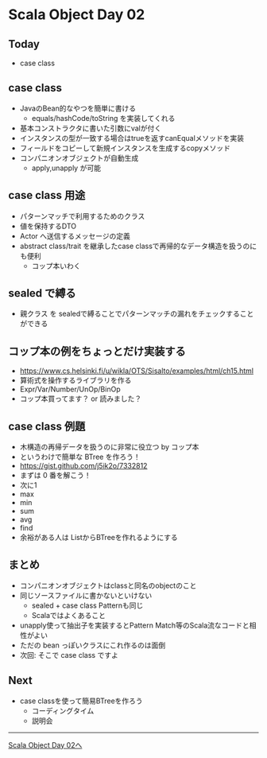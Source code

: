 # Scala Object Day 02

## Today
- case class

## case class
- JavaのBean的なやつを簡単に書ける
  - equals/hashCode/toString を実装してくれる
- 基本コンストラクタに書いた引数にvalが付く
- インスタンスの型が一致する場合はtrueを返すcanEqualメソッドを実装
- フィールドをコピーして新規インスタンスを生成するcopyメソッド
- コンパニオンオブジェクトが自動生成
  - apply,unapply が可能

## case class 用途
- パターンマッチで利用するためのクラス
- 値を保持するDTO
- Actor へ送信するメッセージの定義
- abstract class/trait を継承したcase classで再帰的なデータ構造を扱うのにも便利
  - コップ本いわく

## sealed で縛る
- 親クラス を sealedで縛ることでパターンマッチの漏れをチェックすることができる

## コップ本の例をちょっとだけ実装する
- https://www.cs.helsinki.fi/u/wikla/OTS/Sisalto/examples/html/ch15.html
- 算術式を操作するライブラリを作る
- Expr/Var/Number/UnOp/BinOp
- コップ本買ってます？ or 読みました？

## case class 例題
- 木構造の再帰データを扱うのに非常に役立つ by コップ本
- というわけで簡単な BTree を作ろう！
- https://gist.github.com/j5ik2o/7332812
- まずは 0 番を解こう！
- 次に1
- max
- min
- sum
- avg
- find
- 余裕がある人は ListからBTreeを作れるようにする

## まとめ
- コンパニオンオブジェクトはclassと同名のobjectのこと
- 同じソースファイルに書かないといけない
  - sealed + case class Patternも同じ
  - Scalaではよくあること
- unapply使って抽出子を実装するとPattern Match等のScala流なコードと相性がよい
- ただの bean っぽいクラスにこれ作るのは面倒
- 次回: そこで case class ですよ


## Next
- case classを使って簡易BTreeを作ろう
  - コーディングタイム
  - 説明会


----
[Scala Object Day 02へ](object_day_02.md)




